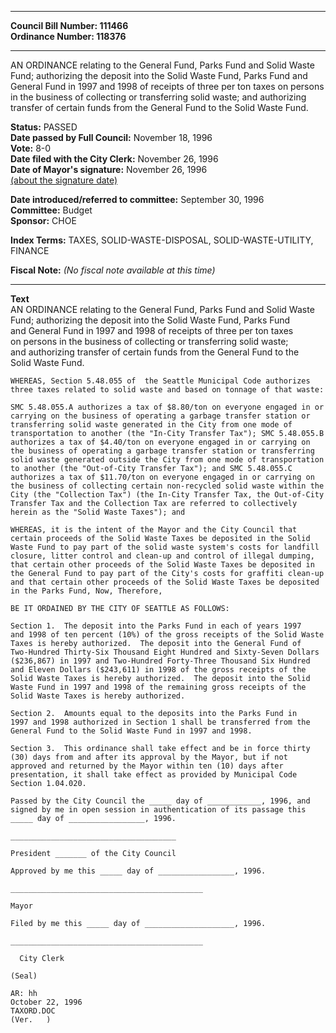 * * * * *  
  
**Council Bill Number: [](#h0)[](#h2)111466**   
**Ordinance Number: 118376**  
  
* * * * *  
  
AN ORDINANCE relating to the General Fund, Parks Fund and Solid Waste Fund; authorizing the deposit into the Solid Waste Fund, Parks Fund and General Fund in 1997 and 1998 of receipts of three per ton taxes on persons in the business of collecting or transferring solid waste; and authorizing transfer of certain funds from the General Fund to the Solid Waste Fund.  
  
**Status:** PASSED   
**Date passed by Full Council:** November 18, 1996   
**Vote:** 8-0   
**Date filed with the City Clerk:** November 26, 1996   
**Date of Mayor's signature:** November 26, 1996   
[(about the signature date)](/~public/approvaldate.htm)   
  
  
**Date introduced/referred to committee:** September 30, 1996   
**Committee:** Budget   
**Sponsor:** CHOE   
  
**Index Terms:** TAXES, SOLID-WASTE-DISPOSAL, SOLID-WASTE-UTILITY, FINANCE  
  
**Fiscal Note:** *(No fiscal note available at this time)*  
  
* * * * *  
  
**Text**  
    AN ORDINANCE relating to the General Fund, Parks Fund and Solid Waste  
    Fund; authorizing the deposit into the Solid Waste Fund, Parks Fund  
    and General Fund in 1997 and 1998 of  receipts of three per ton taxes  
    on persons in the business of collecting or transferring solid waste;  
    and authorizing transfer of certain funds from the General Fund to the  
    Solid Waste Fund.  
  
    WHEREAS, Section 5.48.055 of  the Seattle Municipal Code authorizes  
    three taxes related to solid waste and based on tonnage of that waste:  
  
    SMC 5.48.055.A authorizes a tax of $8.80/ton on everyone engaged in or  
    carrying on the business of operating a garbage transfer station or  
    transferring solid waste generated in the City from one mode of  
    transportation to another (the "In-City Transfer Tax"); SMC 5.48.055.B  
    authorizes a tax of $4.40/ton on everyone engaged in or carrying on  
    the business of operating a garbage transfer station or transferring  
    solid waste generated outside the City from one mode of transportation  
    to another (the "Out-of-City Transfer Tax"); and SMC 5.48.055.C  
    authorizes a tax of $11.70/ton on everyone engaged in or carrying on  
    the business of collecting certain non-recycled solid waste within the  
    City (the "Collection Tax") (the In-City Transfer Tax, the Out-of-City  
    Transfer Tax and the Collection Tax are referred to collectively  
    herein as the "Solid Waste Taxes"); and  
  
    WHEREAS, it is the intent of the Mayor and the City Council that  
    certain proceeds of the Solid Waste Taxes be deposited in the Solid  
    Waste Fund to pay part of the solid waste system's costs for landfill  
    closure, litter control and clean-up and control of illegal dumping,  
    that certain other proceeds of the Solid Waste Taxes be deposited in  
    the General Fund to pay part of the City's costs for graffiti clean-up  
    and that certain other proceeds of the Solid Waste Taxes be deposited  
    in the Parks Fund, Now, Therefore,  
  
    BE IT ORDAINED BY THE CITY OF SEATTLE AS FOLLOWS:  
  
    Section 1.  The deposit into the Parks Fund in each of years 1997  
    and 1998 of ten percent (10%) of the gross receipts of the Solid Waste  
    Taxes is hereby authorized.  The deposit into the General Fund of  
    Two-Hundred Thirty-Six Thousand Eight Hundred and Sixty-Seven Dollars  
    ($236,867) in 1997 and Two-Hundred Forty-Three Thousand Six Hundred  
    and Eleven Dollars ($243,611) in 1998 of the gross receipts of the  
    Solid Waste Taxes is hereby authorized.  The deposit into the Solid  
    Waste Fund in 1997 and 1998 of the remaining gross receipts of the  
    Solid Waste Taxes is hereby authorized.  
  
    Section 2.  Amounts equal to the deposits into the Parks Fund in  
    1997 and 1998 authorized in Section 1 shall be transferred from the  
    General Fund to the Solid Waste Fund in 1997 and 1998.  
  
    Section 3.  This ordinance shall take effect and be in force thirty  
    (30) days from and after its approval by the Mayor, but if not  
    approved and returned by the Mayor within ten (10) days after  
    presentation, it shall take effect as provided by Municipal Code  
    Section 1.04.020.  
  
    Passed by the City Council the _____ day of ____________, 1996, and  
    signed by me in open session in authentication of its passage this  
    _____ day of _________________, 1996.  
  
    _____________________________________  
  
    President _______ of the City Council  
  
    Approved by me this _____ day of _________________, 1996.  
  
    ___________________________________________  
  
    Mayor  
  
    Filed by me this _____ day of ____________________, 1996.  
  
    ___________________________________________  
  
      City Clerk  
  
    (Seal)  
  
    AR: hh  
    October 22, 1996  
    TAXORD.DOC  
    (Ver.   )  

